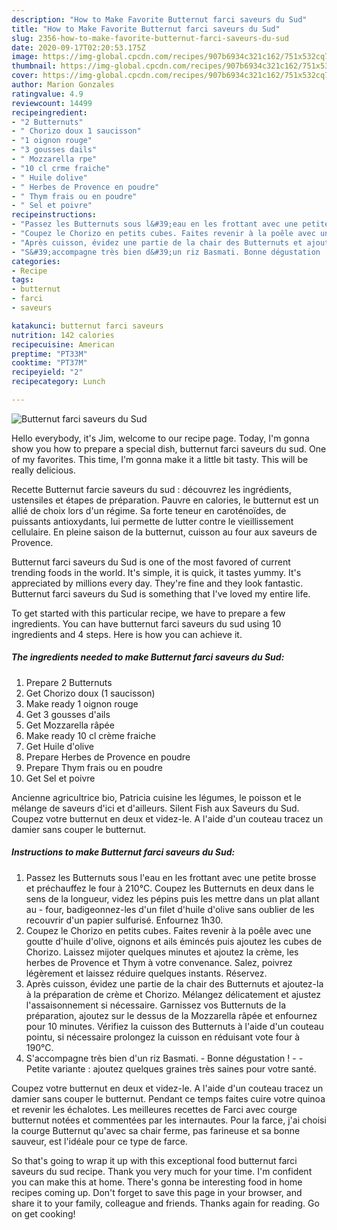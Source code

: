 ```yaml
---
description: "How to Make Favorite Butternut farci saveurs du Sud"
title: "How to Make Favorite Butternut farci saveurs du Sud"
slug: 2356-how-to-make-favorite-butternut-farci-saveurs-du-sud
date: 2020-09-17T02:20:53.175Z
image: https://img-global.cpcdn.com/recipes/907b6934c321c162/751x532cq70/butternut-farci-saveurs-du-sud-photo-principale-de-la-recette.jpg
thumbnail: https://img-global.cpcdn.com/recipes/907b6934c321c162/751x532cq70/butternut-farci-saveurs-du-sud-photo-principale-de-la-recette.jpg
cover: https://img-global.cpcdn.com/recipes/907b6934c321c162/751x532cq70/butternut-farci-saveurs-du-sud-photo-principale-de-la-recette.jpg
author: Marion Gonzales
ratingvalue: 4.9
reviewcount: 14499
recipeingredient:
- "2 Butternuts"
- " Chorizo doux 1 saucisson"
- "1 oignon rouge"
- "3 gousses dails"
- " Mozzarella rpe"
- "10 cl crme fraiche"
- " Huile dolive"
- " Herbes de Provence en poudre"
- " Thym frais ou en poudre"
- " Sel et poivre"
recipeinstructions:
- "Passez les Butternuts sous l&#39;eau en les frottant avec une petite brosse et préchauffez le four à 210°C. Coupez les Butternuts en deux dans le sens de la longueur, videz les pépins puis les mettre dans un plat allant au four, badigeonnez-les d&#39;un filet d&#39;huile d&#39;olive sans oublier de les recouvrir d&#39;un papier sulfurisé. Enfournez 1h30."
- "Coupez le Chorizo en petits cubes. Faites revenir à la poêle avec une goutte d&#39;huile d&#39;olive, oignons et ails émincés puis ajoutez les cubes de Chorizo. Laissez mijoter quelques minutes et ajoutez la crème, les herbes de Provence et Thym à votre convenance. Salez, poivrez légèrement et laissez réduire quelques instants. Réservez."
- "Après cuisson, évidez une partie de la chair des Butternuts et ajoutez-la à la préparation de crème et Chorizo. Mélangez délicatement et ajustez l&#39;assaisonnement si nécessaire. Garnissez vos Butternuts de la préparation, ajoutez sur le dessus de la Mozzarella râpée et enfournez pour 10 minutes. Vérifiez la cuisson des Butternuts à l&#39;aide d&#39;un couteau pointu, si nécessaire prolongez la cuisson en réduisant vote four à 190°C."
- "S&#39;accompagne très bien d&#39;un riz Basmati. Bonne dégustation !  Petite variante : ajoutez quelques graines très saines pour votre santé."
categories:
- Recipe
tags:
- butternut
- farci
- saveurs

katakunci: butternut farci saveurs 
nutrition: 142 calories
recipecuisine: American
preptime: "PT33M"
cooktime: "PT37M"
recipeyield: "2"
recipecategory: Lunch

---
```



![Butternut farci saveurs du Sud](https://img-global.cpcdn.com/recipes/907b6934c321c162/751x532cq70/butternut-farci-saveurs-du-sud-photo-principale-de-la-recette.jpg)

Hello everybody, it's Jim, welcome to our recipe page. Today, I'm gonna show you how to prepare a special dish, butternut farci saveurs du sud. One of my favorites. This time, I'm gonna make it a little bit tasty. This will be really delicious.

Recette Butternut farcie saveurs du sud : découvrez les ingrédients, ustensiles et étapes de préparation. Pauvre en calories, le butternut est un allié de choix lors d&#39;un régime. Sa forte teneur en caroténoïdes, de puissants antioxydants, lui permette de lutter contre le vieillissement cellulaire. En pleine saison de la butternut, cuisson au four aux saveurs de Provence.

Butternut farci saveurs du Sud is one of the most favored of current trending foods in the world. It's simple, it is quick, it tastes yummy. It's appreciated by millions every day. They're fine and they look fantastic. Butternut farci saveurs du Sud is something that I've loved my entire life.


To get started with this particular recipe, we have to prepare a few ingredients. You can have butternut farci saveurs du sud using 10 ingredients and 4 steps. Here is how you can achieve it.

<!--inarticleads1-->

##### The ingredients needed to make Butternut farci saveurs du Sud:

1. Prepare 2 Butternuts
1. Get  Chorizo doux (1 saucisson)
1. Make ready 1 oignon rouge
1. Get 3 gousses d&#39;ails
1. Get  Mozzarella râpée
1. Make ready 10 cl crème fraiche
1. Get  Huile d&#39;olive
1. Prepare  Herbes de Provence en poudre
1. Prepare  Thym frais ou en poudre
1. Get  Sel et poivre


Ancienne agricultrice bio, Patricia cuisine les légumes, le poisson et le mélange de saveurs d&#39;ici et d&#39;ailleurs. Silent Fish aux Saveurs du Sud. Coupez votre butternut en deux et videz-le. A l&#39;aide d&#39;un couteau tracez un damier sans couper le butternut. 

<!--inarticleads2-->

##### Instructions to make Butternut farci saveurs du Sud:

1. Passez les Butternuts sous l&#39;eau en les frottant avec une petite brosse et préchauffez le four à 210°C. Coupez les Butternuts en deux dans le sens de la longueur, videz les pépins puis les mettre dans un plat allant au - four, badigeonnez-les d&#39;un filet d&#39;huile d&#39;olive sans oublier de les recouvrir d&#39;un papier sulfurisé. Enfournez 1h30.
1. Coupez le Chorizo en petits cubes. Faites revenir à la poêle avec une goutte d&#39;huile d&#39;olive, oignons et ails émincés puis ajoutez les cubes de Chorizo. Laissez mijoter quelques minutes et ajoutez la crème, les herbes de Provence et Thym à votre convenance. Salez, poivrez légèrement et laissez réduire quelques instants. Réservez.
1. Après cuisson, évidez une partie de la chair des Butternuts et ajoutez-la à la préparation de crème et Chorizo. Mélangez délicatement et ajustez l&#39;assaisonnement si nécessaire. Garnissez vos Butternuts de la préparation, ajoutez sur le dessus de la Mozzarella râpée et enfournez pour 10 minutes. Vérifiez la cuisson des Butternuts à l&#39;aide d&#39;un couteau pointu, si nécessaire prolongez la cuisson en réduisant vote four à 190°C.
1. S&#39;accompagne très bien d&#39;un riz Basmati. - Bonne dégustation ! -  - Petite variante : ajoutez quelques graines très saines pour votre santé.


Coupez votre butternut en deux et videz-le. A l&#39;aide d&#39;un couteau tracez un damier sans couper le butternut. Pendant ce temps faites cuire votre quinoa et revenir les échalotes. Les meilleures recettes de Farci avec courge butternut notées et commentées par les internautes. Pour la farce, j&#39;ai choisi la courge Butternut qu&#39;avec sa chair ferme, pas farineuse et sa bonne sauveur, est l&#39;idéale pour ce type de farce. 

So that's going to wrap it up with this exceptional food butternut farci saveurs du sud recipe. Thank you very much for your time. I'm confident you can make this at home. There's gonna be interesting food in home recipes coming up. Don't forget to save this page in your browser, and share it to your family, colleague and friends. Thanks again for reading. Go on get cooking!
